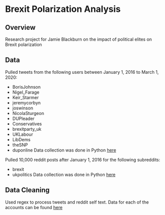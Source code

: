 # Brexit Polarization Analysis

## Overview
Research project for Jamie Blackburn on the impact of political elites on Brexit polarization

## Data
Pulled tweets from the following users between January 1, 2016 to March 1, 2020:
- BorisJohnson
- Nigel_Farage
- Keir_Starmer
- jeremycorbyn
- joswinson
- NicolaSturgeon
- DUPleader
- Conservatives
- brexitparty_uk
- UKLabour
- LibDems
- theSNP
- duponline
Data collection was done in Python [here](./code/01_data_collection_twitter.ipynb)


Pulled 10,000 reddit posts after January 1, 2016 for the following subreddits:
- brexit
- ukpolitics
Data collection was done in Python [here](./code/02_data_collection_reddit.ipynb)

## Data Cleaning
Used regex to process tweets and reddit self text. Data for each of the accounts can be found [here](./data)